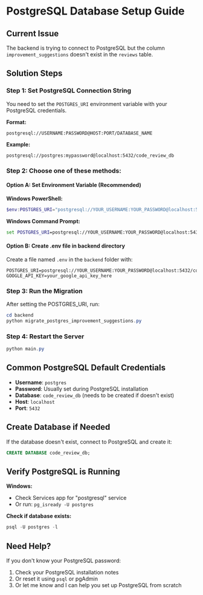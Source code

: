 # PostgreSQL Database Setup Guide

## Current Issue
The backend is trying to connect to PostgreSQL but the column `improvement_suggestions` doesn't exist in the `reviews` table.

## Solution Steps

### Step 1: Set PostgreSQL Connection String

You need to set the `POSTGRES_URI` environment variable with your PostgreSQL credentials.

**Format:**
```
postgresql://USERNAME:PASSWORD@HOST:PORT/DATABASE_NAME
```

**Example:**
```
postgresql://postgres:mypassword@localhost:5432/code_review_db
```

### Step 2: Choose one of these methods:

#### Option A: Set Environment Variable (Recommended)

**Windows PowerShell:**
```powershell
$env:POSTGRES_URI="postgresql://YOUR_USERNAME:YOUR_PASSWORD@localhost:5432/code_review_db"
```

**Windows Command Prompt:**
```cmd
set POSTGRES_URI=postgresql://YOUR_USERNAME:YOUR_PASSWORD@localhost:5432/code_review_db
```

#### Option B: Create .env file in backend directory

Create a file named `.env` in the `backend` folder with:
```
POSTGRES_URI=postgresql://YOUR_USERNAME:YOUR_PASSWORD@localhost:5432/code_review_db
GOOGLE_API_KEY=your_google_api_key_here
```

### Step 3: Run the Migration

After setting the POSTGRES_URI, run:

```powershell
cd backend
python migrate_postgres_improvement_suggestions.py
```

### Step 4: Restart the Server

```powershell
python main.py
```

## Common PostgreSQL Default Credentials

- **Username**: `postgres`
- **Password**: Usually set during PostgreSQL installation
- **Database**: `code_review_db` (needs to be created if doesn't exist)
- **Host**: `localhost`
- **Port**: `5432`

## Create Database if Needed

If the database doesn't exist, connect to PostgreSQL and create it:

```sql
CREATE DATABASE code_review_db;
```

## Verify PostgreSQL is Running

**Windows:**
- Check Services app for "postgresql" service
- Or run: `pg_isready -U postgres`

**Check if database exists:**
```powershell
psql -U postgres -l
```

## Need Help?

If you don't know your PostgreSQL password:
1. Check your PostgreSQL installation notes
2. Or reset it using `psql` or pgAdmin
3. Or let me know and I can help you set up PostgreSQL from scratch
